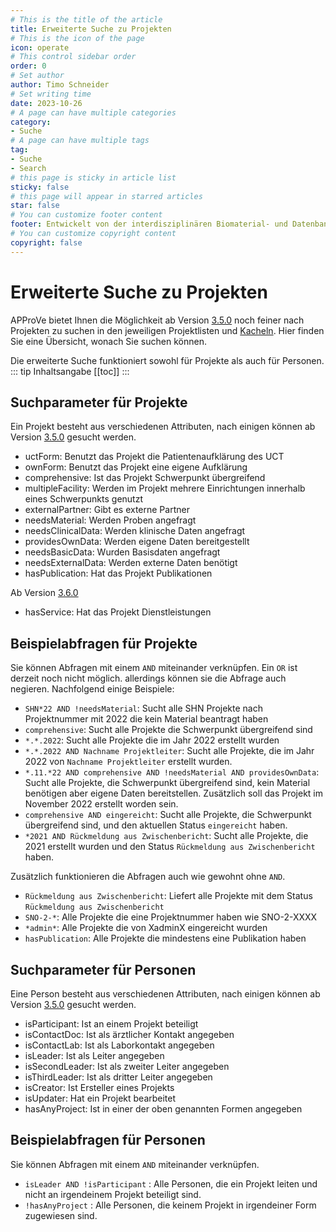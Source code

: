 ```yaml
---
# This is the title of the article
title: Erweiterte Suche zu Projekten
# This is the icon of the page
icon: operate
# This control sidebar order
order: 0
# Set author
author: Timo Schneider
# Set writing time
date: 2023-10-26
# A page can have multiple categories
category:
- Suche
# A page can have multiple tags
tag:
- Suche
- Search
# this page is sticky in article list
sticky: false
# this page will appear in starred articles
star: false
# You can customize footer content
footer: Entwickelt von der interdisziplinären Biomaterial- und Datenbank Frankfurt (iBDF)
# You can customize copyright content
copyright: false
---
```



<!-- more -->

# Erweiterte Suche zu Projekten
APProVe bietet Ihnen die Möglichkeit ab Version [3.5.0](../updates/3-5-0.md) noch feiner nach Projekten zu suchen in den jeweiligen Projektlisten und [Kacheln](tiles.md).
Hier finden Sie eine Übersicht, wonach Sie suchen können.

Die erweiterte Suche funktioniert sowohl für Projekte als auch für Personen.
::: tip Inhaltsangabe
[[toc]]
:::


## Suchparameter für Projekte
Ein Projekt besteht aus verschiedenen Attributen, nach einigen können ab Version [3.5.0](../updates/3-5-0.md) gesucht werden. 

- uctForm: Benutzt das Projekt die Patientenaufklärung des UCT
- ownForm: Benutzt das Projekt eine eigene Aufklärung
- comprehensive: Ist das Projekt Schwerpunkt übergreifend
- multipleFacility: Werden im Projekt mehrere Einrichtungen innerhalb eines Schwerpunkts genutzt
- externalPartner: Gibt es externe Partner
- needsMaterial: Werden Proben angefragt
- needsClinicalData: Werden klinische Daten angefragt
- providesOwnData: Werden eigene Daten bereitgestellt
- needsBasicData: Wurden Basisdaten angefragt
- needsExternalData: Werden externe Daten benötigt
- hasPublication: Hat das Projekt Publikationen

Ab Version [3.6.0](../updates/3-6-0.md)
- hasService: Hat das Projekt Dienstleistungen


## Beispielabfragen für Projekte
Sie können Abfragen mit einem ``AND`` miteinander verknüpfen. Ein ``OR`` ist derzeit noch nicht möglich. allerdings können sie die Abfrage auch negieren.
Nachfolgend einige Beispiele:
- ``SHN*22 AND !needsMaterial``: Sucht alle SHN Projekte nach Projektnummer mit 2022 die kein Material beantragt haben
- ``comprehensive``: Sucht alle Projekte die Schwerpunkt übergreifend sind
- ``*.*.2022``: Sucht alle Projekte die im Jahr 2022 erstellt wurden
- ``*.*.2022 AND Nachname Projektleiter``: Sucht alle Projekte, die im Jahr 2022 von ``Nachname Projektleiter`` erstellt wurden.
- ``*.11.*22 AND comprehensive AND !needsMaterial AND providesOwnData``: Sucht alle Projekte, die Schwerpunkt übergreifend sind, kein Material benötigen aber eigene Daten bereitstellen. Zusätzlich soll das Projekt im November 2022 erstellt worden sein.
- ``comprehensive AND eingereicht``: Sucht alle Projekte, die Schwerpunkt übergreifend sind, und den aktuellen Status ``eingereicht`` haben.
- ``*2021 AND Rückmeldung aus Zwischenbericht``: Sucht alle Projekte, die 2021 erstellt wurden und den Status ``Rückmeldung aus Zwischenbericht`` haben.

Zusätzlich funktionieren die Abfragen auch wie gewohnt ohne ``AND``.
- ``Rückmeldung aus Zwischenbericht``: Liefert alle Projekte mit dem Status ``Rückmeldung aus Zwischenbericht``
- ``SNO-2-*``: Alle Projekte die eine Projektnummer haben wie SNO-2-XXXX
- ``*admin*``: Alle Projekte die von XadminX eingereicht wurden
- ``hasPublication``: Alle Projekte die mindestens eine Publikation haben

## Suchparameter für Personen
Eine Person besteht aus verschiedenen Attributen, nach einigen können ab Version [3.5.0](../updates/3-5-0.md) gesucht werden.

- isParticipant: Ist an einem Projekt beteiligt
- isContactDoc: Ist als ärztlicher Kontakt angegeben
- isContactLab: Ist als Laborkontakt angegeben
- isLeader: Ist als Leiter angegeben
- isSecondLeader: Ist als zweiter Leiter angegeben
- isThirdLeader: Ist als dritter Leiter angegeben
- isCreator: Ist Ersteller eines Projekts
- isUpdater: Hat ein Projekt bearbeitet
- hasAnyProject: Ist in einer der oben genannten Formen angegeben

## Beispielabfragen für Personen
Sie können Abfragen mit einem ``AND`` miteinander verknüpfen.

- ``isLeader AND !isParticipant`` : Alle Personen, die ein Projekt leiten und nicht an irgendeinem Projekt beteiligt sind.
- ``!hasAnyProject`` : Alle Personen, die keinem Projekt in irgendeiner Form zugewiesen sind.